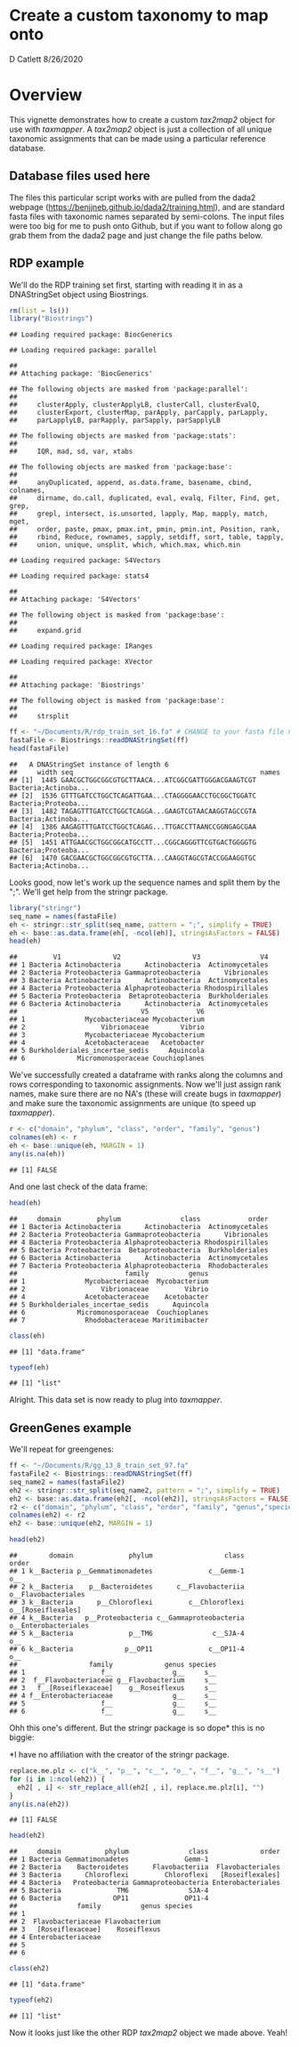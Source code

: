 Create a custom taxonomy to map onto
================
D Catlett
8/26/2020

Overview
========

This vignette demonstrates how to create a custom *tax2map2* object for use with *taxmapper*. A *tax2map2* object is just a collection of all unique taxonomic assignments that can be made using a particular reference database.

Database files used here
------------------------

The files this particular script works with are pulled from the dada2 webpage (<https://benjjneb.github.io/dada2/training.html>), and are standard fasta files with taxonomic names separated by semi-colons. The input files were too big for me to push onto Github, but if you want to follow along go grab them from the dada2 page and just change the file paths below.

RDP example
-----------

We'll do the RDP training set first, starting with reading it in as a DNAStringSet object using Biostrings.

``` r
rm(list = ls())
library("Biostrings")
```

    ## Loading required package: BiocGenerics

    ## Loading required package: parallel

    ## 
    ## Attaching package: 'BiocGenerics'

    ## The following objects are masked from 'package:parallel':
    ## 
    ##     clusterApply, clusterApplyLB, clusterCall, clusterEvalQ,
    ##     clusterExport, clusterMap, parApply, parCapply, parLapply,
    ##     parLapplyLB, parRapply, parSapply, parSapplyLB

    ## The following objects are masked from 'package:stats':
    ## 
    ##     IQR, mad, sd, var, xtabs

    ## The following objects are masked from 'package:base':
    ## 
    ##     anyDuplicated, append, as.data.frame, basename, cbind, colnames,
    ##     dirname, do.call, duplicated, eval, evalq, Filter, Find, get, grep,
    ##     grepl, intersect, is.unsorted, lapply, Map, mapply, match, mget,
    ##     order, paste, pmax, pmax.int, pmin, pmin.int, Position, rank,
    ##     rbind, Reduce, rownames, sapply, setdiff, sort, table, tapply,
    ##     union, unique, unsplit, which, which.max, which.min

    ## Loading required package: S4Vectors

    ## Loading required package: stats4

    ## 
    ## Attaching package: 'S4Vectors'

    ## The following object is masked from 'package:base':
    ## 
    ##     expand.grid

    ## Loading required package: IRanges

    ## Loading required package: XVector

    ## 
    ## Attaching package: 'Biostrings'

    ## The following object is masked from 'package:base':
    ## 
    ##     strsplit

``` r
ff <- "~/Documents/R/rdp_train_set_16.fa" # CHANGE to your fasta file name
fastaFile <- Biostrings::readDNAStringSet(ff)
head(fastaFile)
```

    ##   A DNAStringSet instance of length 6
    ##     width seq                                               names               
    ## [1]  1445 GAACGCTGGCGGCGTGCTTAACA...ATCGGCGATTGGGACGAAGTCGT Bacteria;Actinoba...
    ## [2]  1536 GTTTGATCCTGGCTCAGATTGAA...CTAGGGGAACCTGCGGCTGGATC Bacteria;Proteoba...
    ## [3]  1482 TAGAGTTTGATCCTGGCTCAGGA...GAAGTCGTAACAAGGTAGCCGTA Bacteria;Actinoba...
    ## [4]  1386 AAGAGTTTGATCCTGGCTCAGAG...TTGACCTTAANCCGGNGAGCGAA Bacteria;Proteoba...
    ## [5]  1451 ATTGAACGCTGGCGGCATGCCTT...CGGCAGGGTTCGTGACTGGGGTG Bacteria;Proteoba...
    ## [6]  1470 GACGAACGCTGGCGGCGTGCTTA...CAAGGTAGCGTACCGGAAGGTGC Bacteria;Actinoba...

Looks good, now let's work up the sequence names and split them by the ";". We'll get help from the stringr package.

``` r
library("stringr")
seq_name = names(fastaFile)
eh <- stringr::str_split(seq_name, pattern = ";", simplify = TRUE)
eh <- base::as.data.frame(eh[, -ncol(eh)], stringsAsFactors = FALSE)
head(eh)
```

    ##         V1             V2                  V3               V4
    ## 1 Bacteria Actinobacteria      Actinobacteria  Actinomycetales
    ## 2 Bacteria Proteobacteria Gammaproteobacteria      Vibrionales
    ## 3 Bacteria Actinobacteria      Actinobacteria  Actinomycetales
    ## 4 Bacteria Proteobacteria Alphaproteobacteria Rhodospirillales
    ## 5 Bacteria Proteobacteria  Betaproteobacteria  Burkholderiales
    ## 6 Bacteria Actinobacteria      Actinobacteria  Actinomycetales
    ##                               V5            V6
    ## 1               Mycobacteriaceae Mycobacterium
    ## 2                   Vibrionaceae        Vibrio
    ## 3               Mycobacteriaceae Mycobacterium
    ## 4               Acetobacteraceae   Acetobacter
    ## 5 Burkholderiales_incertae_sedis     Aquincola
    ## 6             Micromonosporaceae Couchioplanes

We've successfully created a dataframe with ranks along the columns and rows corresponding to taxonomic assignments. Now we'll just assign rank names, make sure there are no NA's (these will create bugs in *taxmapper*) and make sure the taxonomic assignments are unique (to speed up *taxmapper*).

``` r
r <- c("domain", "phylum", "class", "order", "family", "genus")
colnames(eh) <- r
eh <- base::unique(eh, MARGIN = 1)
any(is.na(eh))
```

    ## [1] FALSE

And one last check of the data frame:

``` r
head(eh)
```

    ##     domain         phylum               class            order
    ## 1 Bacteria Actinobacteria      Actinobacteria  Actinomycetales
    ## 2 Bacteria Proteobacteria Gammaproteobacteria      Vibrionales
    ## 4 Bacteria Proteobacteria Alphaproteobacteria Rhodospirillales
    ## 5 Bacteria Proteobacteria  Betaproteobacteria  Burkholderiales
    ## 6 Bacteria Actinobacteria      Actinobacteria  Actinomycetales
    ## 7 Bacteria Proteobacteria Alphaproteobacteria  Rhodobacterales
    ##                           family          genus
    ## 1               Mycobacteriaceae  Mycobacterium
    ## 2                   Vibrionaceae         Vibrio
    ## 4               Acetobacteraceae    Acetobacter
    ## 5 Burkholderiales_incertae_sedis      Aquincola
    ## 6             Micromonosporaceae  Couchioplanes
    ## 7               Rhodobacteraceae Maritimibacter

``` r
class(eh)
```

    ## [1] "data.frame"

``` r
typeof(eh)
```

    ## [1] "list"

Alright. This data set is now ready to plug into *taxmapper*.

GreenGenes example
------------------

We'll repeat for greengenes:

``` r
ff <- "~/Documents/R/gg_13_8_train_set_97.fa"
fastaFile2 <- Biostrings::readDNAStringSet(ff)
seq_name2 = names(fastaFile2)
eh2 <- stringr::str_split(seq_name2, pattern = ";", simplify = TRUE)
eh2 <- base::as.data.frame(eh2[, -ncol(eh2)], stringsAsFactors = FALSE)
r2 <- c("domain", "phylum", "class", "order", "family", "genus","species")
colnames(eh2) <- r2
eh2 <- base::unique(eh2, MARGIN = 1)

head(eh2)
```

    ##        domain              phylum                  class                order
    ## 1 k__Bacteria p__Gemmatimonadetes              c__Gemm-1                  o__
    ## 2 k__Bacteria    p__Bacteroidetes      c__Flavobacteriia  o__Flavobacteriales
    ## 3 k__Bacteria      p__Chloroflexi         c__Chloroflexi   o__[Roseiflexales]
    ## 4 k__Bacteria   p__Proteobacteria c__Gammaproteobacteria o__Enterobacteriales
    ## 5 k__Bacteria              p__TM6               c__SJA-4                  o__
    ## 6 k__Bacteria             p__OP11              c__OP11-4                  o__
    ##                  family             genus species
    ## 1                   f__               g__     s__
    ## 2  f__Flavobacteriaceae g__Flavobacterium     s__
    ## 3   f__[Roseiflexaceae]    g__Roseiflexus     s__
    ## 4 f__Enterobacteriaceae               g__     s__
    ## 5                   f__               g__     s__
    ## 6                   f__               g__     s__

Ohh this one's different. But the stringr package is so dope\* this is no biggie:

\*I have no affiliation with the creator of the stringr package.

``` r
replace.me.plz <- c("k__", "p__", "c__", "o__", "f__", "g__", "s__")
for (i in 1:ncol(eh2)) {
  eh2[ , i] <- str_replace_all(eh2[ , i], replace.me.plz[i], "")
}
any(is.na(eh2))
```

    ## [1] FALSE

``` r
head(eh2)
```

    ##     domain           phylum               class             order
    ## 1 Bacteria Gemmatimonadetes              Gemm-1                  
    ## 2 Bacteria    Bacteroidetes      Flavobacteriia  Flavobacteriales
    ## 3 Bacteria      Chloroflexi         Chloroflexi   [Roseiflexales]
    ## 4 Bacteria   Proteobacteria Gammaproteobacteria Enterobacteriales
    ## 5 Bacteria              TM6               SJA-4                  
    ## 6 Bacteria             OP11              OP11-4                  
    ##               family          genus species
    ## 1                                          
    ## 2  Flavobacteriaceae Flavobacterium        
    ## 3   [Roseiflexaceae]    Roseiflexus        
    ## 4 Enterobacteriaceae                       
    ## 5                                          
    ## 6

``` r
class(eh2)
```

    ## [1] "data.frame"

``` r
typeof(eh2)
```

    ## [1] "list"

Now it looks just like the other RDP *tax2map2* object we made above. Yeah!
